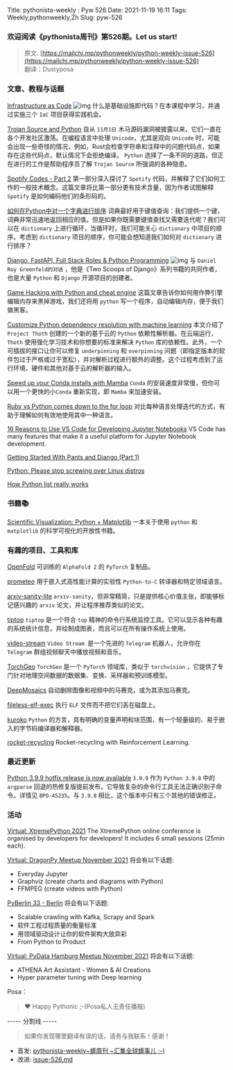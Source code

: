 Title: pythonista-weekly : Pyw 526
Date: 2021-11-19 16:11
Tags: Weekly,pythonweekly,Zh 
Slug: pyw-526


### 欢迎阅读《pythonista周刊》第526期。Let us start!


>原文: [https://mailchi.mp/pythonweekly/python-weekly-issue-526](https://mailchi.mp/pythonweekly/python-weekly-issue-526)  
>翻译：Dustyposa

### 文章、教程与话题

[Infrastructure as Code](https://www.youtube.com/watch?v=EtEb40LE5zQ) ![img](https://mcusercontent.com/e2e180baf855ac797ef407fc7/images/af76283a-6e65-436c-967a-900427cf6399.png)
什么是基础设施即代码？在本课程中学习，并通过实施三个 `IaC` 项目获得实践机会。

[Trojan Source and Python](https://lwn.net/SubscriberLink/875964/cf2e97bf44fd5fd4/)
自从 `11月1日` 木马源码漏洞被披露以来，它们一直在各个开发社区激荡。在编程语言中处理 `Unicode`，尤其是双向 `Unicode` 时，可能会出现一些奇怪的情况，例如，Rust会检查字符串和注释中的问题代码点，如果存在这些代码点，默认情况下会拒绝编译。 `Python` 选择了一条不同的道路，但正在进行的工作是帮助程序员了解 `Trojan Source` 所强调的各种隐患。

[Spotify Codes - Part 2](https://boonepeter.github.io/posts/spotify-codes-part-2/)
第一部分深入探讨了 `Spotify` 代码，并解释了它们如何工作的一般技术概念。这篇文章将比第一部分更有技术含量，因为作者试图解释 `Spotify` 是如何编码他们的条形码的。

[如何在Python中对一个字典进行排序](https://treyhunner.com/2021/11/how-to-sort-a-dictionary-in-python/)
词典最好用于键值查询：我们提供一个键，词典非常迅速地返回相应的值。但是如果你既需要键值查找又需要迭代呢？我们可以在 `dictionary` 上进行循环，当循环时，我们可能关心 `dictionary` 中项目的顺序。考虑到 `dictionary` 项目的顺序，你可能会想知道我们如何对 `dictionary` 进行排序？

[Django, FastAPI, Full Stack Roles & Python Programming](https://www.youtube.com/watch?v=PJkO1NPgEk4) ![img](https://mcusercontent.com/e2e180baf855ac797ef407fc7/images/af76283a-6e65-436c-967a-900427cf6399.png)
与 `Daniel Roy Greenfeld的对话` ，他是《Two Scoops of Django》系列书籍的共同作者，也是大量 `Python` 和 `Django` 开源项目的创建者。

[Game Hacking with Python and cheat engine](https://noob3xploiter.medium.com/game-hacking-with-python-and-cheat-engine-5000369e27b9)
这篇文章告诉你如何用作弊引擎编辑内存来黑掉游戏，我们还将用 `python` 写一个程序，自动编辑内存，便于我们做黑客。

[Customize Python dependency resolution with machine learning](https://developers.redhat.com/articles/2021/11/17/customize-python-dependency-resolution-machine-learning)
本文介绍了 `Project Thoth` 创建的一个新的基于云的 `Python` 依赖性解析器。在云端运行，`Thoth` 使用强化学习技术和你想要的标准来解决 `Python` 库的依赖性。此外，一个可插拔的接口让你可以修复 `underpinning` 和 `overpinning` 问题（即指定版本的软件包过于严格或过于宽松），并对解析过程进行额外的调整。这个过程考虑到了运行环境、硬件和其他对基于云的解析器的输入。

[Speed up your Conda installs with Mamba](https://pythonspeed.com/articles/faster-conda-install/)
`Conda` 的安装速度非常慢，但你可以用一个更快的小`Conda` 重新实现，即 `Mamba` 来加速安装。

[Ruby vs Python comes down to the for loop](https://softwaredoug.com/blog/2021/11/12/ruby-vs-python-for-loop.html)
对比每种语言处理迭代的方式，有助于理解如何有效地使用其中一种语言。

[16 Reasons to Use VS Code for Developing Jupyter Notebooks](https://pbpython.com/vscode-notebooks.html)
VS Code has many features that make it a useful platform for Jupyter Notebook development.

[Getting Started With Pants and Django (Part 1)](https://g-cassie.github.io/2021/10/30/django-pants-tutorial-pt1.html)

[Python: Please stop screwing over Linux distros](https://drewdevault.com/2021/11/16/Python-stop-screwing-distros-over.html)

[How Python list really works](https://antonz.org/list-internals/)

### 书籍📚

[Scientific Visualization: Python + Matplotlib](https://github.com/rougier/scientific-visualization-book)
一本关于使用 `python` 和 `matplotlib` 的科学可视化的开放性书籍。

### 有趣的项目、工具和库

[OpenFold](https://github.com/aqlaboratory/openfold)
可训练的 `AlphaFold 2` 的 `PyTorch` 复制品。 

[prometeo](https://github.com/zanellia/prometeo)
用于嵌入式高性能计算的实验性 `Python-to-C` 转译器和特定领域语言。 

[arxiv-sanity-lite](https://github.com/karpathy/arxiv-sanity-lite)
`arxiv-sanity`，但非常精简，只是提供核心价值主张，即能够标记感兴趣的 `arxiv` 论文，并让程序推荐类似的论文。

[tiptop](https://github.com/nschloe/tiptop)
`tiptop` 是一个符合 `top` 精神的命令行系统监控工具。它可以显示各种有趣的系统统计信息，并绘制成图表，而且可以在所有操作系统上使用。

[video-stream](https://github.com/levina-lab/video-stream)
`Video Stream `是一个先进的 `Telegram` 机器人，允许你在 `Telegram` 群组视频聊天中播放视频和音乐。 

[TorchGeo](https://github.com/microsoft/torchgeo)
`TorchGeo` 是一个 `PyTorch` 领域库，类似于 `torchvision` ，它提供了专门针对地理空间数据的数据集、变换、采样器和预训练模型。

[DeepMosaics](https://github.com/HypoX64/DeepMosaics)
自动删除图像和视频中的马赛克，或为其添加马赛克。

[fileless-elf-exec](https://github.com/nnsee/fileless-elf-exec)
执行 `ELF` 文件而不把它们丢在磁盘上。

[kuroko](https://github.com/kuroko-lang/kuroko)
`Python` 的方言，具有明确的变量声明和块范围，有一个轻量级的、易于嵌入的字节码编译器和解释器。

[rocket-recycling](https://github.com/jiupinjia/rocket-recycling)
Rocket-recycling with Reinforcement Learning.

### 最近更新

[Python 3.9.9 hotfix release is now available](https://pythoninsider.blogspot.com/2021/11/python-399-hotfix-release-is-now.html)
`3.9.9` 作为 `Python 3.9.8` 中的 `argparse` 回退的热修复版提前发布，它导致复杂的命令行工具无法正确识别子命令。详情见  `BPO-45235`。与 `3.9.8` 相比，这个版本中只有三个其他的错误修正。

### 活动

[Virtual: XtremePython 2021](https://xtremepython.dev/2021/)
The XtremePython online conference is organised by developers for developers! It includes 6 small sessions (25min each).

[Virtual: DragonPy Meetup November 2021](https://www.meetup.com/Ljubljana-Python-Group/events/281911382/)
将会有以下话题:

- Everyday Jupyter
- Graphviz (create charts and diagrams with Python)
- FFMPEG (create videos with Python)


[PyBerlin 33 - Berlin](https://www.meetup.com/PyBerlin/events/281660854/)
将会有以下话题:

- Scalable crawling with Kafka, Scrapy and Spark
- 软件工程过程质量的衡量标准
- 用领域驱动设计让你的软件架构大放异彩
- From Python to Product


[Virtual: PyData Hamburg Meetup November 2021](https://www.meetup.com/PyData-Hamburg/events/281549679/)
将会有以下话题:

- ATHENA Art Assistant - Women & AI Creations
- Hyper parameter tuning with Deep learning

Posa：

> ❤️ Happy Pythonic ;-(Posa私人无责任播报)  


----- 分割线 -----

> 如果你发现哪里翻译有误的话，请务与我联系！感谢！


- 首发: [pythonista-weekly~蠎周刊 ~汇集全球蠎事儿 ;-)](http://weekly.pychina.org/python-weekly/pyw-526.html)
- 改进: [issue-526.md](https://github.com/PyChina/weekly/blob/master/content/python-weekly/issue%23526.md)

